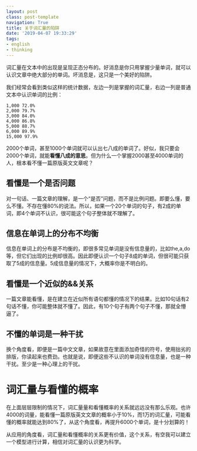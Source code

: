```yaml
---
layout: post
class: post-template
navigation: True
title: 关于词汇量的陷阱
date: '2019-04-07 19:33:29'
tags:
- english
- thinking
---
```


词汇量在文本中的出现是呈现正态分布的。好消息是你只用掌握少量单词，就可以认识文章中绝大部分的单词。坏消息是，这只是一个美好的陷阱。

我们经常会看到类似这样的统计数据，左边一列是掌握的词汇量，右边一列是普通文本中认识单词的比例：
```
1,000 72.0%
2,000 79.7%
3,000 84.0%
4,000 86.8%
5,000 88.7%
6,000 89.9%
15,000 97.9%
```

2000个单词，甚至1000个单词就可以认出七八成的单词了。好似，我只要会2000个单词，就能**看懂八成的意思**。但为什么一个掌握2000甚至4000单词的人，根本看不懂一篇原版英文文章呢？

## 看懂是一个是否问题
对一句话、一篇文章的理解，是一个“是否”问题，而不是比例问题。即要么懂，要么不懂。不存在懂80%的说法。所以，如果一个20个单词的句子，有2成的单词，即4个单词不认识，很可能这个句子整体就不理解了。

## 信息在单词上的分布不均衡
信息在单词上的分布是不均衡的，即很多常见单词是没有信息量的，比如the,a,do等，但它们出现的比例却很高。因此即便认识一个句子8成的单词，但很可能只获取了5成的信息量。5成信息量的情况下，大概率你是不明白的。

## 看懂是一个近似的&&关系
一篇文章能看懂，是在建立在近似所有语句都懂的情况下的结果。比如10句话有2句话不懂，你可能整体就不懂了。因此，有10个句子有两个句子不懂，那就全懵逼了。

## 不懂的单词是一种干扰
换个角度看，即便是一篇中文文章，如果故意在里面添加奇怪的符号，使用拙劣的排版，你读起来也费劲。也就是说，即便这些不认识的单词没有信息量，也是一种干扰。至少是一种心理上的干扰。

# 词汇量与看懂的概率
在上面层层限制的情况下，词汇量量和看懂概率的关系就远远没有那么乐观。也许4000的词量，能看懂一篇原版英文文章的概率小于10%，而1万的词汇量，可能看懂的概率就能达到80%了，从这个角度看，再提升6000个单词，是十分划算的！

从应用的角度看，词汇量和看懂概率的关系更有价值，这个关系，有空我可以建立一个模型进行计算，相信对词汇量的认识更为科学。

